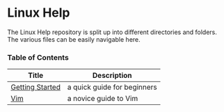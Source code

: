 # Linux Help

The Linux Help repository is split up into different directories and folders. The various files can be easily navigable here.

### Table of Contents

| Title                                                                                                   | Description                  |
|---------------------------------------------------------------------------------------------------------|------------------------------|
| [Getting Started](https://cventerprises.org/linux-help/GettingStarted#getting-started-with-the-server)  | a quick guide for beginners  |
| [Vim](https://cventerprises.org/linux-help/Text%20Editors/Vim#vim)                                      | a novice guide to Vim        |

